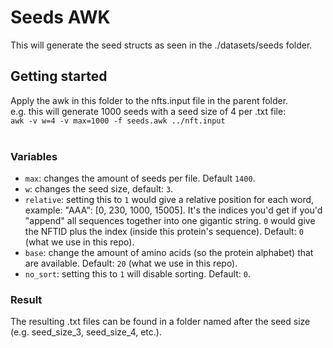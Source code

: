 # Seeds AWK
This will generate the seed structs as seen in the ./datasets/seeds folder.

## Getting started
Apply the awk in this folder to the nfts.input file in the parent folder.
</br>e.g. this will generate 1000 seeds with a seed size of 4 per .txt file:
</br>`awk -v w=4 -v max=1000 -f seeds.awk ../nft.input`
</br>
</br>

### Variables

- `max`: changes the amount of seeds per file. Default `1400`.
- `w`: changes the seed size, default: `3`.
- `relative`: setting this to `1` would give a relative position for each word, example: "AAA": [0, 230, 1000, 15005].
  It's the indices you'd get if you'd "append" all sequences together into one gigantic string.
  `0` would give the NFTID plus the index (inside this protein's sequence). Default: `0` (what we use in this repo).
- `base`: change the amount of amino acids (so the protein alphabet) that are available. Default: `20` (what we use in this repo).
- `no_sort`: setting this to `1` will disable sorting. Default: `0`.

### Result
The resulting .txt files can be found in a folder named after the seed size (e.g. seed_size_3, seed_size_4, etc.).
